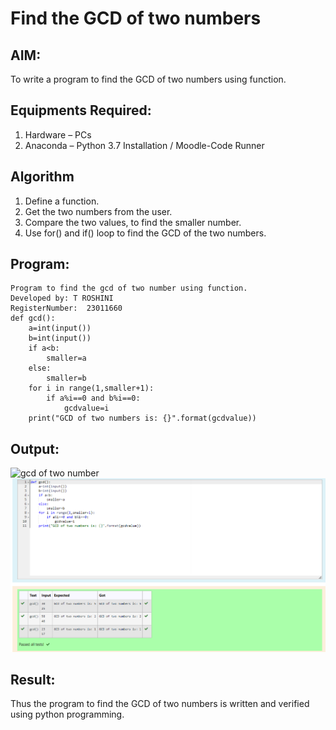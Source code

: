 # Find the GCD of two numbers

## AIM:
To write a program to find the GCD of two numbers using function.

## Equipments Required:
1. Hardware – PCs
2. Anaconda – Python 3.7 Installation / Moodle-Code Runner

## Algorithm
1. Define a function.
2. Get the two numbers from the user.
3. Compare the two values, to find the smaller number.
4. Use for() and if() loop to find the GCD of the two numbers.

## Program:
```
Program to find the gcd of two number using function.
Developed by: T ROSHINI
RegisterNumber:  23011660
def gcd():
    a=int(input())
    b=int(input())
    if a<b:
        smaller=a
    else:
        smaller=b
    for i in range(1,smaller+1):
        if a%i==0 and b%i==0:
            gcdvalue=i
    print("GCD of two numbers is: {}".format(gcdvalue))

```

## Output:
![gcd of two number](./gcd.png)
![output](./gcd-1.png)

## Result:
Thus the program to find the GCD of two numbers is written and verified using python programming.
